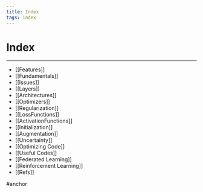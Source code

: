 ```yaml
---
title: Index
tags: index
---
```


# Index
---
- [[Features]]
- [[Fundamentals]]
- [[Issues]]
- [[Layers]]
- [[Architectures]]
- [[Optimizers]]
- [[Regularization]]
- [[LossFunctions]]
- [[ActivationFunctions]]
- [[Initialization]]
- [[Augmentation]]
- [[Uncertainty]]
- [[Optimizing Code]]
- [[Useful Codes]]
- [[Federated Learning]]
- [[Reinforcement Learning]]
- [[Refs]]

#anchor








































